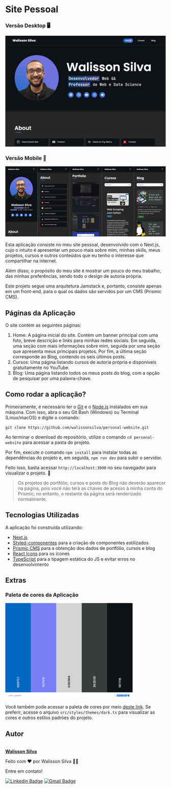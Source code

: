 # Site Pessoal

### Versão Desktop 🖥

![](public/images/screenshot-web.png)

### Versão Mobile 📱

![](public/images/screenshot-mobile.png)

Esta aplicação consiste no meu site pessoal, desenvolvido com o Next.js, cujo o intuito é apresentar um pouco mais sobre mim, minhas skills, meus projetos, cursos e outros conteúdos que eu tenho o interesse que compartilhar na internet.

Além disso, o propósito do meu site é mostrar um pouco do meu trabalho, das minhas preferências, sendo todo o design de autoria própria.

Este projeto segue uma arquitetura Jamstack e, portanto, consiste apenas em um front-end, para o qual os dados são servidos por um CMS (Prismic CMS).

## Páginas da Aplicação

O site contém as seguintes páginas:

1. Home: A página inicial do site. Contém um banner principal com uma foto, breve descrição e links para minhas redes sociais. Em seguida, uma seção com mais informações sobre mim, seguida por uma seção que apresenta meus principais projetos. Por fim, a última seção corresponde ao Blog, contendo os seis últimos posts.
2. Cursos: Uma página listando cursos de autoria própria e disponíveis gratuitamente no YouTube.
3. Blog: Uma página listando todos os meus posts do blog, com a opção de pesquisar por uma palavra-chave.

## Como rodar a aplicação?

Primeiramente, é necessário ter o [Git](https://git-scm.com/downloads) e o [Node.js](https://nodejs.org/en/download/) instalados em sua máquina. Com isso, abra o seu Git Bash (Windows) ou Terminal (Linux/macOS) e digite o comando:

```
git clone https://github.com/walissonsilva/personal-website.git
```

Ao terminar o download do repositório, utilize o comando `cd personal-website` para acessar a pasta do projeto.

Por fim, execute o comando `npm install` para instalar todas as dependências do projeto e, em seguida, `npm run dev` para subir o servidor.

Feito isso, basta acessar `http://localhost:3000` no seu navegador para visualizar o projeto. 🚀

> Os projetos do portfólio, cursos e posts do Blog não deverão aparecer na página, pois você não terá as chaves de acesso à minha conta do Prismic; no entanto, o restante da página será renderizado normalmente.

## Tecnologias Utilizadas

A aplicação foi construída utilizando:

- [Next.js](https://nextjs.org/)
- [Styled-componentes](https://styled-components.com/) para a criação de componentes estilizados
- [Prismic CMS](https://prismic.io/) para a obtenção dos dados de portfólio, cursos e blog
- [React Icons](https://react-icons.github.io/react-icons/) para os ícones
- [TypeScript](https://www.typescriptlang.org/) para a tipagem estática do JS e evitar erros no desenvolvimento

## Extras

### Paleta de cores da Aplicação

<img src="public/color_palette.png" alt="Paleta de cores utilizado no projeto" width=400 />

Você também pode acessar a paleta de cores por meio [deste link](https://coolors.co/0267c1-787ff6-d3d5d4-383d3b-0e1116). Se preferir, acesse o arquivo `src/styles/themes/dark.ts` para visualizar as cores e outros estilos padrões do projeto.

## Autor

<a href="https://www.walissonsilva.com">
 <img style="border-radius: 50%;" src="https://avatars.githubusercontent.com/u/13500056?v=4" width="100px;" alt=""/>
 <br />
 <b>Walisson Silva</b></a>

Feito com ❤️ por Walisson Silva 👋🏽

Entre em contato!

[![Linkedin Badge](https://img.shields.io/badge/LinkedIn-WalissonSilva-blue?style=flat-square&logo=Linkedin&logoColor=white&link=https://www.linkedin.com/in/walissonsilva/)](https://www.linkedin.com/in/walissonsilva/)
[![Gmail Badge](https://img.shields.io/badge/-walissonsilva10@gmail.com-c14438?style=flat-square&logo=Gmail&logoColor=white&link=mailto:walissonsilva10@gmail.com)](mailto:walissonsilva10@gmail.com)
